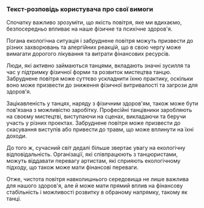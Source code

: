 ### Текст-розповідь користувача про свої вимоги 

Спочатку важливо зрозуміти, що якість повітря, яке ми вдихаємо, безпосередньо впливає на наше фізичне та психічне здоров'я.

Погана екологічна ситуація і забруднене повітря можуть призвести до різних захворювань та алергійних реакцій, що в свою чергу може вимагати дорогого лікування та витрати фінансових ресурсів.

Люди, які активно займаються танцями, вкладають значні зусилля та час у підтримку фізичної форми та розвиток мистецтва танцю. Забруднене повітря може суттєво ускладнити їхню практику, оскільки воно може призвести до зниження фізичної витривалості та загрози для здоров'я.

Зацікавленість у танцях, наряду з фізичним здоров'ям, також може бути пов'язана з можливістю заробітку. Професійні танцівники заробляють на своєму мистецтві, виступаючи на сценах, викладаючи та беручи участь у різних проектах. Забруднене повітря може призвести до скасування виступів або привести до травм, що може вплинути на їхні доходи.

До того ж, сучасний світ дедалі більше звертає увагу на екологічну відповідальність. Організації, які співпрацюють з танцюристами, можуть віддавати перевагу артистам, які сприяють екологічному підходу, що також може мати фінансові переваги.

Отже, чистота повітря навколишнього середовища не лише важлива для нашого здоров'я, але й може мати прямий вплив на фінансову стабільність і можливості розвитку в обраному напрямку, такому як танці.
